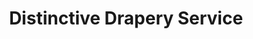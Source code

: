 ---
title: "Distinctive Drapery Service"
url: /erie/distinctive-drapery-service/
shop: Jalousien
---